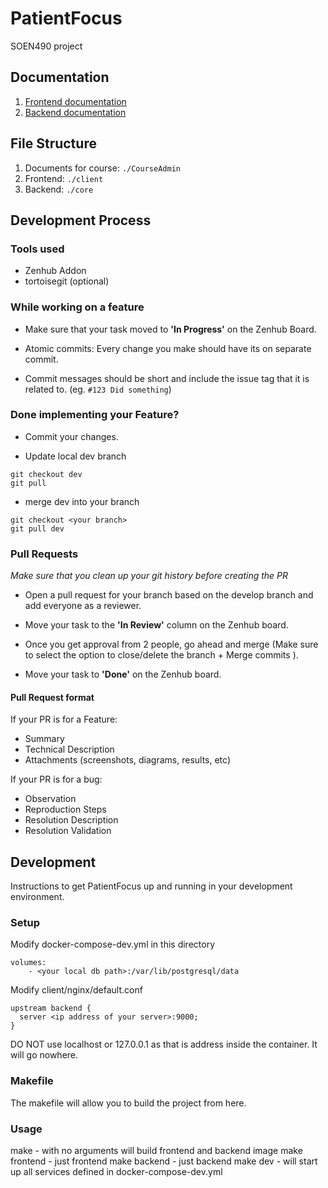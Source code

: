 # PatientFocus

SOEN490 project

## Documentation
1. [Frontend documentation](/../../client/Readme.md)
2. [Backend documentation](/../../core/Readme.md)

## File Structure

1. Documents for course: `./CourseAdmin`
2. Frontend: `./client`
3. Backend: `./core`

## Development Process

### Tools used

* Zenhub Addon
* tortoisegit (optional)

### While working on a feature

* Make sure that your task moved to **'In Progress'** on the Zenhub Board.

* Atomic commits: Every change you make should have its on separate commit.

* Commit messages should be short and include the issue tag that it is related to. (eg. `#123 Did something`)


### Done implementing your Feature?

* Commit your changes.

* Update local dev branch

```
git checkout dev
git pull
```

* merge dev into your branch

```
git checkout <your branch>
git pull dev
```

### Pull Requests

*Make sure that you clean up your git history before creating the PR*

* Open a pull request for your branch based on the develop branch and add everyone as a reviewer.

* Move your task to the **'In Review'** column on the Zenhub board.

* Once you get approval from 2 people, go ahead and merge (Make sure to select the option to close/delete the branch + Merge commits ).

* Move your task to **'Done'** on the Zenhub board.


#### Pull Request format

If your PR is for a Feature:

* Summary
* Technical Description
* Attachments (screenshots, diagrams, results, etc)

If your PR is for a bug:

* Observation
* Reproduction Steps
* Resolution Description
* Resolution Validation

## Development
Instructions to get PatientFocus up and running in your development environment.
### Setup
Modify docker-compose-dev.yml in this directory
```
volumes:
    - <your local db path>:/var/lib/postgresql/data
```
Modify client/nginx/default.conf
```
upstream backend {
  server <ip address of your server>:9000;
}
```
DO NOT use localhost or 127.0.0.1 as that is address inside the container. It will go nowhere.

### Makefile
The makefile will allow you to build the project from here.
### Usage
make - with no arguments will build frontend and backend image
make frontend  - just frontend
make backend - just backend
make dev - will start up all services defined in docker-compose-dev.yml

